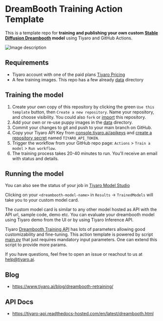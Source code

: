 # DreamBooth Training Action Template

This is a template repo for **training and publishing your own custom [Stable Diffusion Dreambooth](https://console.tiyaro.ai/explore/dreambooth-base/) model** using Tiyaro and GitHub Actions.

![Image description](https://dev-to-uploads.s3.amazonaws.com/uploads/articles/lq8df7smjtzb3w6wekvx.jpg)

## Requirements

- Tiyaro account with one of the paid plans [Tiyaro Pricing](https://www.tiyaro.ai/pricing/)
- A few training images.  This repo has a few already [data](./data/) directory

## Training the model

1. Create your own copy of this repository by clicking the green `Use this template` button, then `Create a new repository`. Name your repository, and choose visibility.  You could also `fork` or [import](https://github.com/new/import) this repository.
1. Add your own or re-use puppy images in the [data](./data) directory.
1. Commit your changes to git and push to your main branch on GitHub.
1. Copy your Tiyaro API Key from [console.tiyaro.ai/apikeys](https://console.tiyaro.ai/apikeys) and [create a repository secret](https://docs.github.com/en/actions/security-guides/encrypted-secrets#creating-encrypted-secrets-for-a-repository) named `TIYARO_API_TOKEN`.
1. Trigger the workflow from your GitHub repo page: `Actions` > `Train a model` > `Run workflow`.
1. The training process takes 20-40 minutes to run.  You'll receive an email with status and details.

## Running the model

You can also see the status of your job in [Tiyaro Model Studio](https://console.tiyaro.ai/modelstudio-train)

Clicking on your `<dreambooth-model-name>` in `Results` -> `TrainedModels` will take you to your custom model card.

The custom model card is similar to any other model hosted as API with the API url, sample code, demo etc.  You can evaluate your dreambooth model using Tiyaro demo from the UI or by using Tiyaro Inference API.

Tiyaro [Dreambooth Training API](https://tiyaro-api.readthedocs-hosted.com/en/latest/dreambooth.html#id3) has lots of parameters allowing good customizability and fine-tuning.  This action template is powered by script [main.py](./main.py) that just requires mandatory input parameters.  One can extend this script to provide more params.

If you have questions, feel free to open an issue or reachout to us at help@tiyaro.ai.

## Blog
- https://www.tiyaro.ai/blog/dreambooth-retraining/

## API Docs
- https://tiyaro-api.readthedocs-hosted.com/en/latest/dreambooth.html
